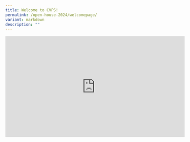 ```yaml
---
title: Welcome to CVPS!
permalink: /open-house-2024/welcomepage/
variant: markdown
description: ""
---
```

<center>
<iframe allowfullscreen="" allow="accelerometer; autoplay; clipboard-write; encrypted-media; gyroscope; picture-in-picture; web-share" frameborder="0" title="YouTube video player" src="https://www.youtube.com/embed/ot13FuKkqX0?si=NALh-vX3jEpR8a-h" height="315" width="560"></iframe></center>